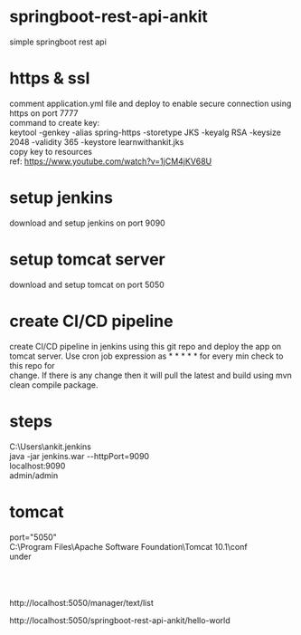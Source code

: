 # springboot-rest-api-ankit
 simple springboot rest api
 
# https & ssl
 comment application.yml file and deploy to enable secure connection using https on port 7777  
 command to create key:  
 keytool -genkey -alias spring-https -storetype JKS -keyalg RSA -keysize 2048 -validity 365 -keystore learnwithankit.jks  
 copy key to resources  
 ref: https://www.youtube.com/watch?v=1jCM4jKV68U  

# setup jenkins
 download and setup jenkins on port 9090

# setup tomcat server
 download and setup tomcat on port 5050

# create CI/CD pipeline
 create CI/CD pipeline in jenkins using this git repo and deploy the app on tomcat server. Use cron job expression as * * * * * for every min check to this repo for  
 change. If there is any change then it will pull the latest and build using mvn clean compile package. 

 # steps
C:\Users\ankit\.jenkins  
java -jar jenkins.war --httpPort=9090  
localhost:9090  
admin/admin   

# tomcat  
port="5050"  
C:\Program Files\Apache Software Foundation\Tomcat 10.1\conf  
under  
<tomcat-users>  
	<role rolename="manager-gui" />  
	<role rolename="manager-script" />  
<user username="admin" password="admin" roles="manager-gui,manager-script" />  

http://localhost:5050/manager/text/list

http://localhost:5050/springboot-rest-api-ankit/hello-world
